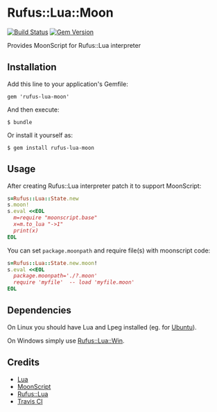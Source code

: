 # Rufus::Lua::Moon

[![Build Status](https://travis-ci.org/ukoloff/rufus-lua-moon.svg?branch=master)](https://travis-ci.org/ukoloff/rufus-lua-moon)
[![Gem Version](https://badge.fury.io/rb/rufus-lua-moon.svg)](http://badge.fury.io/rb/rufus-lua-moon)

Provides MoonScript for Rufus::Lua interpreter

## Installation

Add this line to your application's Gemfile:

    gem 'rufus-lua-moon'

And then execute:

    $ bundle

Or install it yourself as:

    $ gem install rufus-lua-moon

## Usage

After creating Rufus::Lua interpreter patch it to support MoonScript:

```ruby
s=Rufus::Lua::State.new
s.moon!
s.eval <<EOL
  m=require "moonscript.base"
  x=m.to_lua "->1"
  print(x)
EOL
```
You can set `package.moonpath` and require file(s) with moonscript code:
```ruby
s=Rufus::Lua::State.new.moon!
s.eval <<EOL
  package.moonpath='./?.moon'
  require 'myfile'  -- load 'myfile.moon'
EOL
```

## Dependencies

On Linux you should have Lua and Lpeg installed
(eg. for [Ubuntu](.travis.yml)). 

On Windows simply use
[Rufus::Lua::Win](https://github.com/ukoloff/rufus-lua-win).

## Credits

  * [Lua](http://www.lua.org/)
  * [MoonScript](http://moonscript.org/)
  * [Rufus::Lua](https://github.com/jmettraux/rufus-lua)
  * [Travis CI](https://travis-ci.org/)
